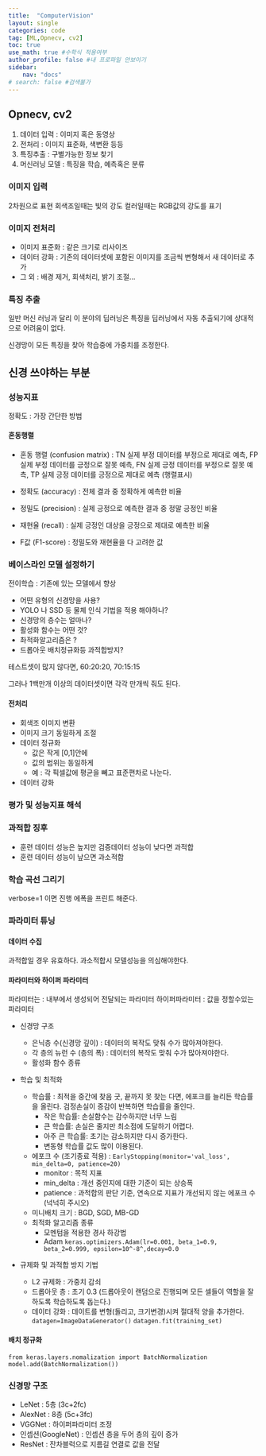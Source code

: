 ```yaml
---
title:  "ComputerVision"
layout: single
categories: code
tag: [ML,Opnecv, cv2]
toc: true
use_math: true #수학식 적용여부
author_profile: false #내 프로파일 안보이기
sidebar:
    nav: "docs" 
# search: false #검색불가
---
```


## Opnecv, cv2

1. 데이터 입력 : 이미지 혹은 동영상
1. 전처리 : 이미지 표준화, 색변환 등등
1. 특징추출 : 구별가능한 정보 찾기
1. 머신러닝 모델 : 특징을 학습, 예측혹은 분류

### 이미지 입력
 2차원으로 표현
 회색조일때는 빛의 강도
 컬러일때는 RGB값의 강도를 표기

### 이미지 전처리
- 이미지 표준화 : 같은 크기로 리사이즈
- 데이터 강화  : 기존의 데이터셋에 포함된 이미지를 조금씩 변형해서 새 데이터로 추가
- 그 외 : 배경 제거, 회색처리, 밝기 조절...

### 특징 추출
일반 머신 러닝과 달리 이 분야의 딥러닝은 특징을 딥러닝에서 자동 추출되기에 상대적으로 어려움이 없다.

신경망이 모든 특징을 찾아 학습중에 가중치를 조정한다.

## 신경 쓰야하는 부분
### 성능지표
정확도 : 가장 간단한 방법
#### 혼동행렬
- 혼동 행렬 (confusion matrix)
: TN 실제 부정 데이터를 부정으로 제대로 예측, FP 실제 부정 데이터를 긍정으로 잘못 예측, FN 실제 긍정 데이터를 부정으로 잘못 예측, TP 실제 긍정 데이터를 긍정으로 제대로 예측 (행렬표시)

- 정확도 (accuracy)
: 전체 결과 중 정확하게 예측한 비율

- 정밀도 (precision)
: 실제 긍정으로 예측한 결과 중 정말 긍정인 비율

- 재현율 (recall)
: 실제 긍정인 대상을 긍정으로 제대로 예측한 비율

- F값 (F1-score)
: 정밀도와 재현율을 다 고려한 값

### 베이스라인 모델 설정하기
전이학습 : 기존에 있는 모델에서 향상

- 어떤 유형의 신경망을 사용?
- YOLO 나 SSD 등 물체 인식 기법을 적용 해야하나?
- 신경망의 층수는 얼마나?
- 활성화 함수는 어떤 것?
- 촤적화알고리즘은 ?
- 드롭아웃 배치정규화등 과적합방지?

테스트셋이 많지 않다면, 60:20:20, 70:15:15

그러나 1백만개 이상의 데이터셋이면 각각 만개씩 줘도 된다.

#### 전처리
- 회색조 이미지 변환
- 이미지 크기 동일하게 조절
- 데이터 정규화
    - 값은 작게 [0,1]안에
    - 값의 범위는 동일하게
    - 예 : 각 픽셀값에 평균을 뻬고 표준편차로 나눈다.
- 데이터 강화

### 평가 및 성능지표 해석
### 과적합 징후
- 훈련 데이터 성능은 높지만 검증데이터 성능이 낮다면 과적합
- 훈련 데이터 성능이 낲으면 과소적합

### 학습 곡선 그리기
verbose=1 이면 진행 에폭을 프린트 해준다.
### 파라미터 튜닝
#### 데이터 수집
과적합일 경우 유효하다.
과소적합시 모델성능을 의심해야한다.
#### 파라미터와 하이퍼 파라미터
파라미터는 : 내부에서 생성되어 전달되는 파라미터
하이퍼파라미터 : 값을 정할수있는 파라미터
- 신경망 구조
    - 은닉층 수(신경망 깊이) : 데이터의 복작도 맞춰 수가 많아져야한다.
    - 각 층의 뉴런 수 (층의 폭) : 데이터의 복작도 맞춰 수가 많아져야한다.
    - 활성화 함수 종류 

- 학습 및 최적화
    - 학습률 : 최적을 중간에 찾음 굿, 끝까지 못 찾는 다면, 에포크를 늘리든 학습률을 올린다. 검정손실이 증감이 반복하면 학습률을 줄인다.
        - 작은 학습률: 손실함수는 감수하지만 너무 느림
        - 큰 학습률: 손실은 줄지만 최소점에 도달하기 어렵다.
        - 아주 큰 학습률: 초기는 감소하지만 다시 증가한다.
        - 변동형 학습률 값도 많이 이용된다.
    - 에포크 수 (조기종료 적용) : `EarlyStopping(monitor='val_loss', min_delta=0, patience=20)` 
        - monitor : 목적 지표
        - min_delta : 개선 중인지에 대한 기준이 되는 상승폭
        - patience : 과적합의 판단 기준, 연속으로 지표가 개선되지 않는 에포크 수 (넉넉히 주시오)
    - 미니배치 크기 : BGD, SGD, MB-GD
    - 최적화 알고리즘 종류
        - 모멘텀을 적용한 경사 하강법
        - Adam `keras.optimizers.Adam(lr=0.001, beta_1=0.9, beta_2=0.999, epsilon=10^-8^,decay=0.0`

- 규제화 및 과적합 방지 기법
    - L2 규제화 : 가중치 감쇠
    - 드롭아웃 층 : 초기 0.3 (드롭아웃이 랜덤으로 진행되며 모든 셀들이 역할을 잘하도록 학습하도록 돕는다.)
    - 데이터 강화 : 데이트를 변형(돌리고, 크기변경)시켜 절대적 양을 추가한다. `datagen=ImageDataGenerator()` `datagen.fit(training_set)`

#### 배치 정규화
`from keras.layers.nomalization import BatchNormalization`
`model.add(BatchNormalization())`

### 신경망 구조
- LeNet : 5층 (3c+2fc)
- AlexNet : 8층 (5c+3fc)
- VGGNet : 하이퍼파라미터 조정
- 인셉션(GoogleNet) : 인셉션 층을 두어 층의 깊이 증가
- ResNet : 잔차블럭으로 지름길 연결로 값을 전달
